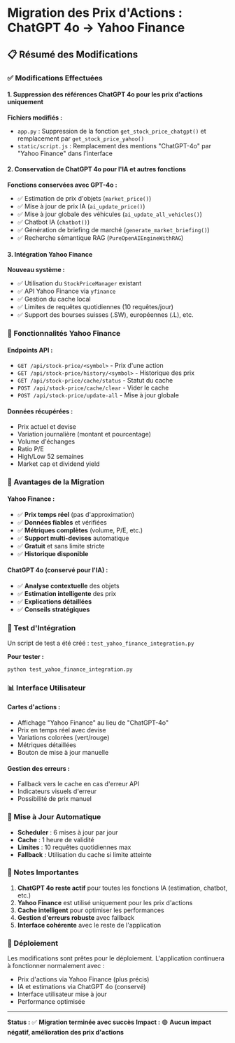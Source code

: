 # Migration des Prix d'Actions : ChatGPT 4o → Yahoo Finance

## 📋 Résumé des Modifications

### ✅ Modifications Effectuées

#### 1. **Suppression des références ChatGPT 4o pour les prix d'actions uniquement**

**Fichiers modifiés :**
- `app.py` : Suppression de la fonction `get_stock_price_chatgpt()` et remplacement par `get_stock_price_yahoo()`
- `static/script.js` : Remplacement des mentions "ChatGPT-4o" par "Yahoo Finance" dans l'interface

#### 2. **Conservation de ChatGPT 4o pour l'IA et autres fonctions**

**Fonctions conservées avec GPT-4o :**
- ✅ Estimation de prix d'objets (`market_price()`)
- ✅ Mise à jour de prix IA (`ai_update_price()`)
- ✅ Mise à jour globale des véhicules (`ai_update_all_vehicles()`)
- ✅ Chatbot IA (`chatbot()`)
- ✅ Génération de briefing de marché (`generate_market_briefing()`)
- ✅ Recherche sémantique RAG (`PureOpenAIEngineWithRAG`)

#### 3. **Intégration Yahoo Finance**

**Nouveau système :**
- ✅ Utilisation du `StockPriceManager` existant
- ✅ API Yahoo Finance via `yfinance`
- ✅ Gestion du cache local
- ✅ Limites de requêtes quotidiennes (10 requêtes/jour)
- ✅ Support des bourses suisses (.SW), européennes (.L), etc.

### 🔧 Fonctionnalités Yahoo Finance

#### **Endpoints API :**
- `GET /api/stock-price/<symbol>` - Prix d'une action
- `GET /api/stock-price/history/<symbol>` - Historique des prix
- `GET /api/stock-price/cache/status` - Statut du cache
- `POST /api/stock-price/cache/clear` - Vider le cache
- `POST /api/stock-price/update-all` - Mise à jour globale

#### **Données récupérées :**
- Prix actuel et devise
- Variation journalière (montant et pourcentage)
- Volume d'échanges
- Ratio P/E
- High/Low 52 semaines
- Market cap et dividend yield

### 🎯 Avantages de la Migration

#### **Yahoo Finance :**
- ✅ **Prix temps réel** (pas d'approximation)
- ✅ **Données fiables** et vérifiées
- ✅ **Métriques complètes** (volume, P/E, etc.)
- ✅ **Support multi-devises** automatique
- ✅ **Gratuit** et sans limite stricte
- ✅ **Historique disponible**

#### **ChatGPT 4o (conservé pour l'IA) :**
- ✅ **Analyse contextuelle** des objets
- ✅ **Estimation intelligente** des prix
- ✅ **Explications détaillées**
- ✅ **Conseils stratégiques**

### 🧪 Test d'Intégration

Un script de test a été créé : `test_yahoo_finance_integration.py`

**Pour tester :**
```bash
python test_yahoo_finance_integration.py
```

### 📊 Interface Utilisateur

#### **Cartes d'actions :**
- Affichage "Yahoo Finance" au lieu de "ChatGPT-4o"
- Prix en temps réel avec devise
- Variations colorées (vert/rouge)
- Métriques détaillées
- Bouton de mise à jour manuelle

#### **Gestion des erreurs :**
- Fallback vers le cache en cas d'erreur API
- Indicateurs visuels d'erreur
- Possibilité de prix manuel

### 🔄 Mise à Jour Automatique

- **Scheduler** : 6 mises à jour par jour
- **Cache** : 1 heure de validité
- **Limites** : 10 requêtes quotidiennes max
- **Fallback** : Utilisation du cache si limite atteinte

### 📝 Notes Importantes

1. **ChatGPT 4o reste actif** pour toutes les fonctions IA (estimation, chatbot, etc.)
2. **Yahoo Finance** est utilisé uniquement pour les prix d'actions
3. **Cache intelligent** pour optimiser les performances
4. **Gestion d'erreurs robuste** avec fallback
5. **Interface cohérente** avec le reste de l'application

### 🚀 Déploiement

Les modifications sont prêtes pour le déploiement. L'application continuera à fonctionner normalement avec :
- Prix d'actions via Yahoo Finance (plus précis)
- IA et estimations via ChatGPT 4o (conservé)
- Interface utilisateur mise à jour
- Performance optimisée

---

**Status :** ✅ **Migration terminée avec succès**
**Impact :** 🟢 **Aucun impact négatif, amélioration des prix d'actions** 